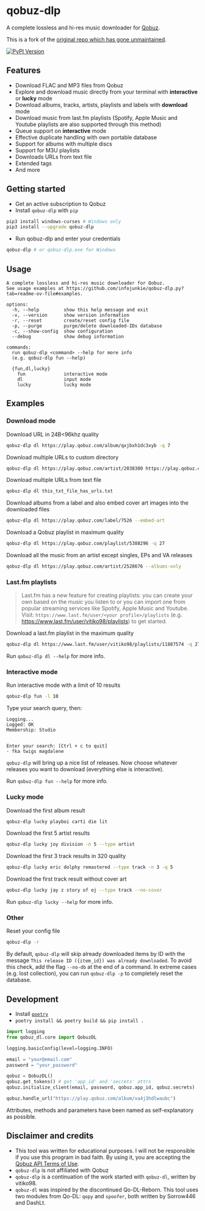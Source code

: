 # qobuz-dlp
A complete lossless and hi-res music downloader for [Qobuz](https://www.qobuz.com/).

This is a fork of the [original repo which has gone unmaintained](https://github.com/vitiko98/qobuz-dl).

[![PyPI Version](https://img.shields.io/pypi/v/qobuz-dlp.svg)](https://pypi.org/project/qobuz-dlp/)

## Features

* Download FLAC and MP3 files from Qobuz
* Explore and download music directly from your terminal with **interactive** or **lucky** mode
* Download albums, tracks, artists, playlists and labels with **download** mode
* Download music from last.fm playlists (Spotify, Apple Music and Youtube playlists are also supported through this method)
* Queue support on **interactive** mode
* Effective duplicate handling with own portable database
* Support for albums with multiple discs
* Support for M3U playlists
* Downloads URLs from text file
* Extended tags
* And more

## Getting started

- Get an active subscription to Qobuz
- Install `qobuz-dlp` with `pip`
```bash
pip3 install windows-curses # Windows only
pip3 install --upgrade qobuz-dlp
```
- Run qobuz-dlp and enter your credentials
```bash
qobuz-dlp # or qobuz-dlp.exe for Windows
```

## Usage
```
A complete lossless and hi-res music downloader for Qobuz.
See usage examples at https://github.com/infojunkie/qobuz-dlp.py?tab=readme-ov-file#examples.

options:
  -h, --help         show this help message and exit
  -v, --version      show version information
  -r, --reset        create/reset config file
  -p, --purge        purge/delete downloaded-IDs database
  -c, --show-config  show configuration
  --debug            show debug information

commands:
  run qobuz-dlp <command> --help for more info
  (e.g. qobuz-dlp fun --help)

  {fun,dl,lucky}
    fun              interactive mode
    dl               input mode
    lucky            lucky mode
```

## Examples

### Download mode
Download URL in 24B<96khz quality
```bash
qobuz-dlp dl https://play.qobuz.com/album/qxjbxh1dc3xyb -q 7
```
Download multiple URLs to custom directory
```bash
qobuz-dlp dl https://play.qobuz.com/artist/2038380 https://play.qobuz.com/album/ip8qjy1m6dakc -d "Some pop from 2020"
```
Download multiple URLs from text file
```bash
qobuz-dlp dl this_txt_file_has_urls.txt
```
Download albums from a label and also embed cover art images into the downloaded files
```bash
qobuz-dlp dl https://play.qobuz.com/label/7526 --embed-art
```
Download a Qobuz playlist in maximum quality
```bash
qobuz-dlp dl https://play.qobuz.com/playlist/5388296 -q 27
```
Download all the music from an artist except singles, EPs and VA releases
```bash
qobuz-dlp dl https://play.qobuz.com/artist/2528676 --albums-only
```

### Last.fm playlists
> Last.fm has a new feature for creating playlists: you can create your own based on the music you listen to or you can import one from popular streaming services like Spotify, Apple Music and Youtube. Visit: `https://www.last.fm/user/<your profile>/playlists` (e.g. https://www.last.fm/user/vitiko98/playlists) to get started.

Download a last.fm playlist in the maximum quality
```bash
qobuz-dlp dl https://www.last.fm/user/vitiko98/playlists/11887574 -q 27
```

Run `qobuz-dlp dl --help` for more info.

### Interactive mode
Run interactive mode with a limit of 10 results
```bash
qobuz-dlp fun -l 10
```
Type your search query, then:
```
Logging...
Logged: OK
Membership: Studio


Enter your search: [Ctrl + c to quit]
- fka twigs magdalene
```
`qobuz-dlp` will bring up a nice list of releases. Now choose whatever releases you want to download (everything else is interactive).

Run `qobuz-dlp fun --help` for more info.

### Lucky mode
Download the first album result
```bash
qobuz-dlp lucky playboi carti die lit
```
Download the first 5 artist results
```bash
qobuz-dlp lucky joy division -n 5 --type artist
```
Download the first 3 track results in 320 quality
```bash
qobuz-dlp lucky eric dolphy remastered --type track -n 3 -q 5
```
Download the first track result without cover art
```bash
qobuz-dlp lucky jay z story of oj --type track --no-cover
```

Run `qobuz-dlp lucky --help` for more info.

### Other
Reset your config file
```bash
qobuz-dlp -r
```

By default, `qobuz-dlp` will skip already downloaded items by ID with the message `This release ID ({item_id}) was already downloaded`. To avoid this check, add the flag `--no-db` at the end of a command. In extreme cases (e.g. lost collection), you can run `qobuz-dlp -p` to completely reset the database.

## Development
- Install [`poetry`](https://python-poetry.org/docs/#installation)
- `poetry install && poetry build && pip install .`

```python
import logging
from qobuz_dl.core import QobuzDL

logging.basicConfig(level=logging.INFO)

email = "your@email.com"
password = "your_password"

qobuz = QobuzDL()
qobuz.get_tokens() # get 'app_id' and 'secrets' attrs
qobuz.initialize_client(email, password, qobuz.app_id, qobuz.secrets)

qobuz.handle_url("https://play.qobuz.com/album/va4j3hdlwaubc")
```

Attributes, methods and parameters have been named as self-explanatory as possible.

## Disclaimer and credits
* This tool was written for educational purposes. I will not be responsible if you use this program in bad faith. By using it, you are accepting the [Qobuz API Terms of Use](https://static.qobuz.com/apps/api/QobuzAPI-TermsofUse.pdf).
* `qobuz-dlp` is not affiliated with Qobuz
* `qobuz-dlp` is a continuation of the work started with `qobuz-dl`, written by vitiko98.
* `qobuz-dl` was inspired by the discontinued Qo-DL-Reborn. This tool uses two modules from Qo-DL: `qopy` and `spoofer`, both written by Sorrow446 and DashLt.
